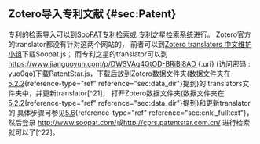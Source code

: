 ## Zotero导入专利文献 {#sec:Patent}

专利的检索导入可以到[SooPAT专利检索](http://www.soopat.com/)或
[专利之星检索系统](http://cprs.patentstar.com.cn/)进行。
Zotero官方的translator都没有针对这两个网站的， 前者可以到[Zotero
translators
中文维护小组](https://github.com/l0o0/translators_CN)下载Soopat.js；
而专利之星的translator可以到[https://www.jianguoyun.com/p/DWSVAq4QtOD-BRiBi8AD
            ](https://www.jianguoyun.com/p/DWSVAq4QtOD-BRiBi8AD
            ){.uri} (访问密码 :
yuo0qo)下载PatentStar.js，下载后放到Zotero数据文件夹(数据文件夹在[5.2.2](#sec:data_dir){reference-type="ref"
reference="sec:data_dir"}提到)的
translators文件夹中，并更新translator[^21]，
打开Zotero数据文件夹(数据文件夹在[5.2.2](#sec:data_dir){reference-type="ref"
reference="sec:data_dir"}提到)和更新translator的
具体步骤可参见[5.6](#sec:cnki_fulltext){reference-type="ref"
reference="sec:cnki_fulltext"}，然后登录
<http://www.soopat.com/>或<http://cprs.patentstar.com.cn/>
进行检索就可以了[^22]。

